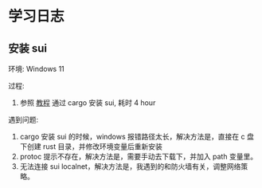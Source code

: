 # 学习日志

## 安装 sui

环境: Windows 11

过程:

1. 参照 [教程](https://intro-zh.sui-book.com/unit-one/lessons/1_%E9%85%8D%E7%BD%AE%E7%8E%AF%E5%A2%83.html) 通过 cargo 安装 sui, 耗时 4 hour

遇到问题:

1. cargo 安装 sui 的时候，windows 报错路径太长，解决方法是，直接在 c 盘下创建 rust 目录，并修改环境变量后重新安装
2. protoc 提示不存在，解决方法是，需要手动去下载下，并加入 path 变量里。
3. 无法连接 sui localnet，解决方法是，我遇到的和防火墙有关，调整网络策略。
